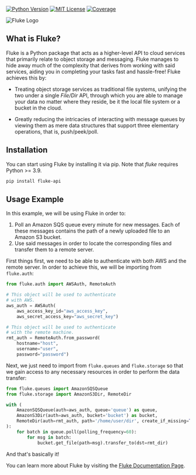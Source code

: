 <!-- PROJECT BADGES -->
[![Python Version][python-shield]][python-url]
[![MIT License][license-shield]][license-url]
[![Coverage][coverage-shield]][coverage-url]

![Fluke Logo](docs/source/logo.png)

<!-- What is Fluke? -->
## What is Fluke?

Fluke is a Python package that acts as a higher-level API to
cloud services that primarily relate to object storage and messaging.
Fluke manages to hide away much of the complexity that derives from working
with said services, aiding you in completing your tasks fast and hassle-free!
Fluke achieves this by:

* Treating object storage services as traditional file systems,
  unifying the two under a single *File/Dir* API, through which
  you are able to manage your data no matter where they reside,
  be it the local file system or a bucket in the cloud.

* Greatly reducing the intricacies of interacting with message queues
  by viewing them as mere data structures that support three elementary
  operations, that is, push/peek/poll.


<!-- Installation -->
## Installation

You can start using Fluke by installing it via pip.
Note that *fluke* requires Python >= 3.9.

```sh
pip install fluke-api
```


<!-- Usage example -->
## Usage Example

In this example, we will be using Fluke in order to:

1. Poll an Amazon SQS queue every minute for new messages. Each of these messages
   contains the path of a newly uploaded file to an Amazon S3 bucket.
2. Use said messages in order to locate the corresponding files and transfer
   them to a remote server.

First things first, we need to be able to authenticate with both AWS
and the remote server. In order to achieve this, we will be importing
from ``fluke.auth``:

```python
from fluke.auth import AWSAuth, RemoteAuth

# This object will be used to authenticate
# with AWS.
aws_auth = AWSAuth(
    aws_access_key_id="aws_access_key",
    aws_secret_access_key="aws_secret_key")

# This object will be used to authenticate
# with the remote machine.
rmt_auth = RemoteAuth.from_password(
    hostname="host",
    username="user",
    password="password")
```

Next, we just need to import from ``fluke.queues`` and ``fluke.storage``
so that we gain access to any necessary resources in order to perform
the data transfer:

```python
from fluke.queues import AmazonSQSQueue
from fluke.storage import AmazonS3Dir, RemoteDir

with (
    AmazonSQSQueue(auth=aws_auth, queue='queue') as queue,
    AmazonS3Dir(auth=aws_auth, bucket='bucket') as bucket,
    RemoteDir(auth=rmt_auth, path='/home/user/dir', create_if_missing=True) as rmt_dir
):
    for batch in queue.poll(polling_frequency=60):
        for msg in batch:
            bucket.get_file(path=msg).transfer_to(dst=rmt_dir)
```

And that's basically it!

You can learn more about Fluke by visiting the [Fluke Documentation Page][docs-url].


<!-- MARKDOWN LINKS & IMAGES -->
[python-shield]: https://img.shields.io/badge/python-3.9+-blue
[python-url]: https://www.python.org/downloads/release/python-390/
[license-shield]: https://img.shields.io/badge/license-MIT-red
[license-url]: https://github.com/manoss96/fluke/blob/main/LICENSE
[coverage-shield]: https://coveralls.io/repos/github/manoss96/fluke/badge.svg?branch=main&service=github
[coverage-url]: https://coveralls.io/github/manoss96/fluke?branch=main
[docs-url]: https://fluke.readthedocs.io/en/latest/
